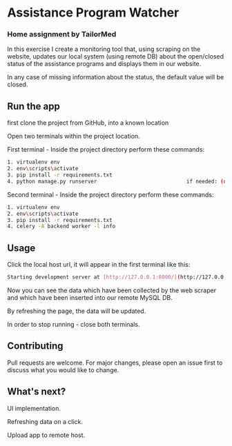 # Assistance Program Watcher 
### Home assignment by TailorMed
In this exercise I create a monitoring tool that, using scraping on the website, updates our local system (using remote DB) about the open/closed status of the assistance programs and displays them in our website.

In any case of missing information about the status, the default value will be closed.


## Run the app

first clone the project from GitHub, into a known location

Open two terminals within the project location.

First terminal - Inside the project directory perform these commands:
```bash
1. virtualenv env
2. env\scripts\activate
3. pip install -r requirements.txt
4. python manage.py runserver                             if needed: (username: inbar, password: inbar12345)
```

Second terminal - Inside the project directory perform these commands:
```bash
1. virtualenv env
2. env\scripts\activate
3. pip install -r requirements.txt
4. celery -A backend worker -l info
```

## Usage
Click the local host url, it will appear in the first terminal like this:
```bash
Starting development server at [http://127.0.0.1:8000/](http://127.0.0.1:8000/)
```
Now you can see the data which have been collected by the web scraper and which have been inserted into our remote MySQL DB.

By refreshing the page, the data will be updated.

In order to stop running - close both terminals.


## Contributing
Pull requests are welcome. For major changes, please open an issue first to discuss what you would like to change.

## What's next?
UI implementation. 

Refreshing data on a click.

Upload app to remote host.


